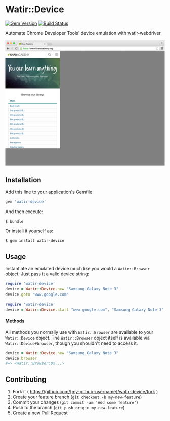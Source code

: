 # Watir::Device

[![Gem Version](https://badge.fury.io/rb/watir-device.svg)](http://badge.fury.io/rb/watir-device)
[![Build Status](https://travis-ci.org/jdenen/watir-device.svg?branch=master)](https://travis-ci.org/jdenen/watir-device)

Automate Chrome Developer Tools' device emulation with watir-webdriver.

![screenshot](screenshot.png)

## Installation

Add this line to your application's Gemfile:

```ruby
gem 'watir-device'
```

And then execute:

    $ bundle

Or install it yourself as:

    $ gem install watir-device

## Usage

Instantiate an emulated device much like you would a `Watir::Browser` object. Just pass it a valid device string:

```ruby
require 'watir-device'
device = Watir::Device.new "Samsung Galaxy Note 3"
device.goto "www.google.com"
```

```ruby
require 'watir-device'
device = Watir::Device.start "www.google.com", "Samsung Galaxy Note 3"
```

#### Methods

All methods you normally use with `Watir::Browser` are available to your `Watir::Device` object. The `Watir::Browser` object itself is available via `Watir::Device#browser`, though you shouldn't need to access it.

```ruby
device = Watir::Device.new "Samsung Galaxy Note 3"
device.browser
#=> <Watir::Browser:0x...>
```

## Contributing

1. Fork it ( https://github.com/[my-github-username]/watir-device/fork )
2. Create your feature branch (`git checkout -b my-new-feature`)
3. Commit your changes (`git commit -am 'Add some feature'`)
4. Push to the branch (`git push origin my-new-feature`)
5. Create a new Pull Request
